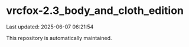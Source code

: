 # vrcfox-2.3_body_and_cloth_edition

Last updated: 2025-06-07 06:21:54

This repository is automatically maintained.
